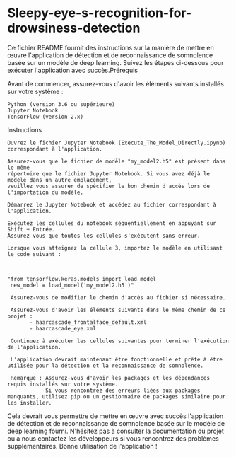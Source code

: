 # Sleepy-eye-s-recognition-for-drowsiness-detection

Ce fichier README fournit des instructions sur la manière de mettre en œuvre l'application
de détection et de reconnaissance de somnolence basée sur un modèle de deep learning.
Suivez les étapes ci-dessous pour exécuter l'application avec succès.Prérequis

Avant de commencer, assurez-vous d'avoir les éléments suivants installés sur votre système :

    Python (version 3.6 ou supérieure)
    Jupyter Notebook
    TensorFlow (version 2.x)

Instructions

    Ouvrez le fichier Jupyter Notebook (Execute_The_Model_Directly.ipynb) correspondant à l'application.

    Assurez-vous que le fichier de modèle "my_model2.h5" est présent dans le même 
    répertoire que le fichier Jupyter Notebook. Si vous avez déjà le modèle dans un autre emplacement, 
    veuillez vous assurer de spécifier le bon chemin d'accès lors de l'importation du modèle.

    Démarrez le Jupyter Notebook et accédez au fichier correspondant à l'application.

    Exécutez les cellules du notebook séquentiellement en appuyant sur Shift + Entrée. 
    Assurez-vous que toutes les cellules s'exécutent sans erreur.

    Lorsque vous atteignez la cellule 3, importez le modèle en utilisant le code suivant :

    

    "from tensorflow.keras.models import load_model
     new_model = load_model('my_model2.h5')"

     Assurez-vous de modifier le chemin d'accès au fichier si nécessaire.
    
     Assurez-vous d'avoir les éléments suivants dans le même chemin de ce projet :
           - haarcascade_frontalface_default.xml
           - haarcascade_eye.xml

     Continuez à exécuter les cellules suivantes pour terminer l'exécution de l'application.

     L'application devrait maintenant être fonctionnelle et prête à être utilisée pour la détection et la reconnaissance de somnolence.

     Remarque : Assurez-vous d'avoir les packages et les dépendances requis installés sur votre système.
                Si vous rencontrez des erreurs liées aux packages manquants, utilisez pip ou un gestionnaire de packages similaire pour les installer.

Cela devrait vous permettre de mettre en œuvre avec succès l'application de détection et de reconnaissance de somnolence basée sur le modèle de deep learning fourni.
N'hésitez pas à consulter la documentation du projet ou à nous contactez les développeurs si vous rencontrez des problèmes supplémentaires. Bonne utilisation de l'application !
